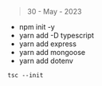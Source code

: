 > 30 - May - 2023

* npm init -y
* yarn add -D typescript
* yarn add express
* yarn add mongoose
* yarn add dotenv

```
tsc --init
```